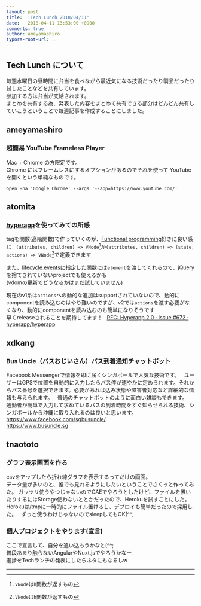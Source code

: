 ```yaml
---
layout: post
title:  'Tech Lunch 2018/04/11'
date:   2018-04-11 13:53:00 +0900
comments: true
author: ameyamashiro
typora-root-url: ..
---
```


## Tech Lunch について

毎週水曜日の昼時間に弁当を食べながら最近気になる技術だったり製品だったり試したことなどを共有しています。  
参加する方は弁当が支給されます。  
まとめを共有する為、発表した内容をまとめて共有できる部分はどんどん共有していこうということで毎週記事を作成することにしました。  

## ameyamashiro

### 超簡易 YouTube Frameless Player

Mac + Chrome の方限定です。  
Chrome にはフレームレスにするオプションがあるのでそれを使って YouTube を開くという単純なものです。

```
open -na 'Google Chrome' --args '--app=https://www.youtube.com/'
```


## atomita

### [hyperapp](https://github.com/hyperapp/hyperapp)を使ってみての所感

tagを関数(高階関数)で作っていくのが、[Functional programming](https://ja.wikipedia.org/wiki/%E9%96%A2%E6%95%B0%E5%9E%8B%E8%A8%80%E8%AA%9E#%E9%96%A2%E6%95%B0%E5%9E%8B%E3%83%97%E3%83%AD%E3%82%B0%E3%83%A9%E3%83%9F%E3%83%B3%E3%82%B0)好きに良い感じ   
`(attributes, children) => VNode`[^1]か`(attributes, children) => (state, actions) => VNode`[^1]で定義できます  

[^1]: `VNode`は`h`関数が返すもの

また、[lifecycle events](https://github.com/hyperapp/hyperapp#lifecycle-events)に指定した関数には`element`を渡してくれるので、jQueryを捨てきれていないprojectでも使えるかも  
(vdomの更新でどうなるかはまだ試していません)

現在のv1系は`actions`への動的な追加はsupportされていないので、動的にcomponentを読み込むのはやり難いのですが、v2では`actions`を渡す必要がなくなり、動的にcomponentを読み込むのも簡単になりそうです  
早くreleaseされることを期待してます！   
[RFC: Hyperapp 2.0 · Issue #672 · hyperapp/hyperapp](https://github.com/hyperapp/hyperapp/issues/672)


## xdkang

### Bus Uncle（バスおじいさん）バス到着通知チャットボット

Facebook Messengerで情報を即に届くシンガポールで人気な技術です。  
ユーザーはGPSで位置を自動的に入力したらバス停が速やかに定められます。それからバス番号を選択できます。必要があれば込み状態や障害者対応など詳細的な情報も与えられます。  
普通のチャットボットのように面白い雑談もできます。  
通勤者が簡単で入力して求めているバスの到着時間をすぐ知らせられる技術、シンガポールから沖縄に取り入れるのは良いと思います。  
https://www.facebook.com/sgbusuncle/  
https://www.busuncle.sg


## tnaototo

### グラフ表示画面を作る
csvをアップしたら折れ線グラフを表示するってだけの画面。  
データ量が多いのと、誰でも見れるようにしたいということでさくっと作ってみた。 
ガッツリ使うやつじゃないのでGAEでやろうとしたけど、ファイルを置いたりするにはStorage使わないととかだったので、Herokuを試すことにした。
Herokuは/tmpに一時的にファイル置けるし、デプロイも簡単だったので採用した。  
ずっと使うわけじゃないのでsleepしてもOK(^^;

### 個人プロジェクトをやります(宣言)
ここで宣言して、自分を追い込もうかなと(^^;  
普段あまり触らないAngularやNuxt.jsでやろうかなー  
進捗をTechランチの発表にしたらネタにもなるしw

----
